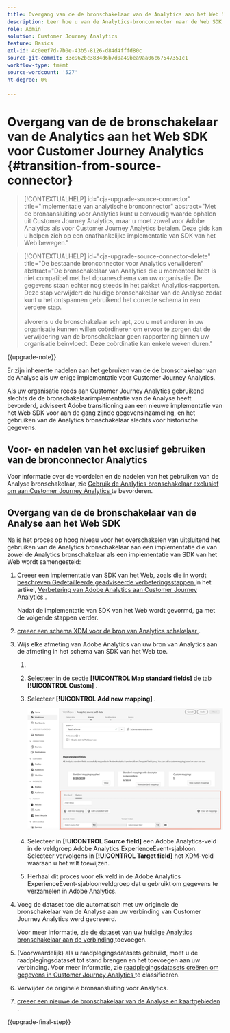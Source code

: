 ```yaml
---
title: Overgang van de de bronschakelaar van de Analytics aan het Web SDK voor Customer Journey Analytics
description: Leer hoe u van de Analytics-bronconnector naar de Web SDK overschakelt wanneer u een upgrade naar Customer Journey Analytics uitvoert
role: Admin
solution: Customer Journey Analytics
feature: Basics
exl-id: 4c0eef7d-7b0e-43b5-8126-d84d4fffd80c
source-git-commit: 33e962bc3834d6b7d0a49bea9aa06c67547351c1
workflow-type: tm+mt
source-wordcount: '527'
ht-degree: 0%

---
```


# Overgang van de de bronschakelaar van de Analytics aan het Web SDK voor Customer Journey Analytics {#transition-from-source-connector}

<!-- markdownlint-disable MD034 -->

>[!CONTEXTUALHELP]
>id="cja-upgrade-source-connector"
>title="Implementatie van analytische bronconnector"
>abstract="Met de bronaansluiting voor Analytics kunt u eenvoudig waarde ophalen uit Customer Journey Analytics, maar u moet zowel voor Adobe Analytics als voor Customer Journey Analytics betalen. Deze gids kan u helpen zich op een onafhankelijke implementatie van SDK van het Web bewegen."

<!-- markdownlint-enable MD034 -->

<!-- markdownlint-disable MD034 -->

>[!CONTEXTUALHELP]
>id="cja-upgrade-source-connector-delete"
>title="De bestaande bronconnector voor Analytics verwijderen"
>abstract="De bronschakelaar van Analytics die u momenteel hebt is niet compatibel met het douaneschema van uw organisatie. De gegevens staan echter nog steeds in het pakket Analytics-rapporten. Deze stap verwijdert de huidige bronschakelaar van de Analyse zodat kunt u het ontspannen gebruikend het correcte schema in een verdere stap.<br><br> alvorens u de bronschakelaar schrapt, zou u met anderen in uw organisatie kunnen willen coördineren om ervoor te zorgen dat de verwijdering van de bronschakelaar geen rapportering binnen uw organisatie beïnvloedt. Deze coördinatie kan enkele weken duren."

<!-- markdownlint-enable MD034 -->

{{upgrade-note}}

Er zijn inherente nadelen aan het gebruiken van de de bronschakelaar van de Analyse als uw enige implementatie voor Customer Journey Analytics.

Als uw organisatie reeds aan Customer Journey Analytics gebruikend slechts de de bronschakelaarimplementatie van de Analyse heeft bevorderd, adviseert Adobe transitioning aan een nieuwe implementatie van het Web SDK voor aan de gang zijnde gegevensinzameling, en het gebruiken van de Analytics bronschakelaar slechts voor historische gegevens.

## Voor- en nadelen van het exclusief gebruiken van de bronconnector Analytics

Voor informatie over de voordelen en de nadelen van het gebruiken van de Analyse bronschakelaar, zie [ Gebruik de Analytics bronschakelaar exclusief om aan Customer Journey Analytics ](/help/getting-started/cja-upgrade/cja-upgrade-alternative-source-connector.md) te bevorderen.

## Overgang van de de bronschakelaar van de Analyse aan het Web SDK

Na is het proces op hoog niveau voor het overschakelen van uitsluitend het gebruiken van de Analytics bronschakelaar aan een implementatie die van zowel de Analytics bronschakelaar als een implementatie van SDK van het Web wordt samengesteld:

1. Creeer een implementatie van SDK van het Web, zoals die in [ wordt beschreven Gedetailleerde geadviseerde verbeteringsstappen ](/help/getting-started/cja-upgrade/cja-upgrade-recommendations.md#detailed-recommended-upgrade-steps) in het artikel, [ Verbetering van Adobe Analytics aan Customer Journey Analytics ](/help/getting-started/cja-upgrade/cja-upgrade-recommendations.md).

   Nadat de implementatie van SDK van het Web wordt gevormd, ga met de volgende stappen verder.

1. [ creeer een schema XDM voor de bron van Analytics schakelaar ](/help/getting-started/cja-upgrade/cja-upgrade-source-connector-schema.md).

1. Wijs elke afmeting van Adobe Analytics van uw bron van Analytics aan de afmeting in het schema van SDK van het Web toe.

   1. 
      <!-- how do you get here -->

   1. Selecteer in de sectie **[!UICONTROL Map standard fields]** de tab **[!UICONTROL Custom]** .

   1. Selecteer **[!UICONTROL Add new mapping]** .

      ![ gebieden van het kaartschema ](assets/schema-mapping.png)

   1. Selecteer in **[!UICONTROL Source field]** een Adobe Analytics-veld in de veldgroep Adobe Analytics ExperienceEvent-sjabloon. Selecteer vervolgens in **[!UICONTROL Target field]** het XDM-veld waaraan u het wilt toewijzen.

   1. Herhaal dit proces voor elk veld in de Adobe Analytics ExperienceEvent-sjabloonveldgroep dat u gebruikt om gegevens te verzamelen in Adobe Analytics.

1. Voeg de dataset toe die automatisch met uw originele de bronschakelaar van de Analyse aan uw verbinding van Customer Journey Analytics werd gecreeerd.

   Voor meer informatie, zie [ de dataset van uw huidige Analytics bronschakelaar aan de verbinding ](/help/getting-started/cja-upgrade/cja-upgrade-source-connector-dataset.md) toevoegen.

1. (Voorwaardelijk) als u raadplegingsdatasets gebruikt, moet u de raadplegingsdataset tot stand brengen en het toevoegen aan uw verbinding. Voor meer informatie, zie [ raadplegingsdatasets creëren om gegevens in Customer Journey Analytics ](/help/getting-started/cja-upgrade/cja-upgrade-dataset-lookup.md) te classificeren.

1. Verwijder de originele bronaansluiting voor Analytics. <!-- need to add steps somewhere about how to do this -->

1. [ creeer een nieuwe de bronschakelaar van de Analyse en kaartgebieden ](/help/getting-started/cja-upgrade/cja-upgrade-source-connector.md).

{{upgrade-final-step}}
